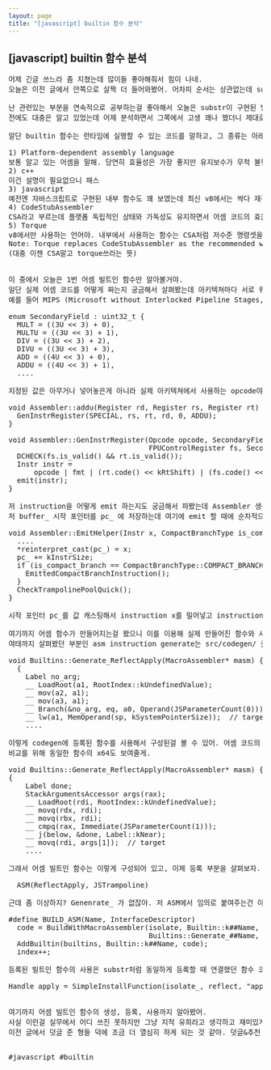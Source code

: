 ```yaml
---
layout: page
title: "[javascript] builtin 함수 분석"
---
```


## [javascript] builtin 함수 분석

<pre>
어제 긴글 쓰느라 좀 지쳤는데 많이들 좋아해줘서 힘이 나네.
오늘은 이전 글에서 안쪽으로 살짝 더 들어와봤어. 어차피 순서는 상관없는데 substr도 연관된거니 한번 보고오길 ㅊㅊ

난 관련있는 부분을 연속적으로 공부하는걸 좋아해서 오늘은 substr이 구현된 방식인 builtin 함수에 대해 볼거야.
전에도 대충은 알고 있었는데 어제 분석하면서 그쪽에서 고생 꽤나 했더니 제대로 알고 싶어지더라고.

알단 builtin 함수는 런타임에 실행할 수 있는 코드를 말하고, 그 종류는 아래 다섯개가 있어.

1) Platform-dependent assembly language 
보통 알고 있는 어셈을 말해. 당연히 효율성은 가장 좋지만 유지보수가 무척 불편하지. 언어 자체의 난이도도 있지만 cpu 아키텍쳐에 따른 분기가 유지보수에 어려움을 주기도 하고. v8코드에서 보면 src/codegen 하위 폴더로 cpu 아키텍쳐 별 폴더가 있는데 거기에 11개 있더라.
2) c++
이건 설명이 필요없으니 패스
3) javascript
예전엔 자바스크립트로 구현된 내부 함수도 꽤 보였는데 최신 v8에서는 싹다 재구현했나 보더라고. 아무래도 js로 구현되어 있으면 가독성이 월등히 좋긴 한데 성능은 제일 떨어져서 바꿨나봐.
4) CodeStubAssembler
CSA라고 부르는데 플랫폼 독립적인 상태와 가독성도 유지하면서 어셈 코드의 효율성을 가지고 있는 방식이야. 추상화된 저수준 primitive 명령셋인데 이건 며칠 파야되는 내용이라 나중에 볼거야.
5) Torque
v8에서만 사용하는 언어야. 내부에서 사용하는 함수는 CSA처럼 저수준 명령셋을 사용하기 때문에 CSA로 구현된 내용이 torque로 옮겨가고 있어. CSA 문서를 봐도 이렇게 나와있고.
Note: Torque replaces CodeStubAssembler as the recommended way to implement new builtins.
(대충 이젠 CSA말고 torque쓰라는 뜻)


이 중에서 오늘은 1번 어셈 빌트인 함수만 알아볼거야.
일단 실제 어셈 코드를 어떻게 짜는지 궁금해서 살펴봤는데 아키텍쳐마다 서로 워낙 다르다보니 opcode 저장이나 추상화 깊이, 방식조차 다른 것도 흥미롭더라고. 
예를 들어 MIPS (Microsoft without Interlocked Pipeline Stages, 흔히 RISC로 알고 있는) 아키텍쳐를 보면 constants-mips.h 헤더 파일에 해당 아키텍쳐의 기본 명령어 셋을 enum으로 다 넣어놨어. 이렇게.

enum SecondaryField : uint32_t {
  MULT = ((3U << 3) + 0),
  MULTU = ((3U << 3) + 1),
  DIV = ((3U << 3) + 2),
  DIVU = ((3U << 3) + 3),
  ADD = ((4U << 3) + 0),
  ADDU = ((4U << 3) + 1),
  ....

지정된 값은 아무거나 넣어놓은게 아니라 실제 아키텍쳐에서 사용하는 opcode야. 실제 사용 예를 보면 이렇게 되어있는데 GenInstrRegister함수에서 instruction 을 구성하고 emit 하는걸 볼 수 있어

void Assembler::addu(Register rd, Register rs, Register rt) {
  GenInstrRegister(SPECIAL, rs, rt, rd, 0, ADDU);
}

void Assembler::GenInstrRegister(Opcode opcode, SecondaryField fmt, Register rt,
                                 FPUControlRegister fs, SecondaryField func) {
  DCHECK(fs.is_valid() && rt.is_valid());
  Instr instr =
      opcode | fmt | (rt.code() << kRtShift) | (fs.code() << kFsShift) | func;
  emit(instr);
}

저 instruction을 어떻게 emit 하는지도 궁금해서 파봤는데 Assembler 생성자에서 byte* 를 받아서 buffer_ 변수에 넣어주는데 비어있으면 kDefaultBufferSize (4KB)만큼 memory alloc 해서 공간을 만들어 두게 돼.
저 buffer_ 시작 포인터를 pc_ 에 저장하는데 여기에 emit 할 때에 순차적으로 늘어나면서 저장하게 돼. 여기서 생성자까지는 공통으로 사용하는 assembler.cc에서 구현하는데 emit은 매 아키텍쳐마다 구현부가 따로 있어. 여기서는 MIPS 구현부를 볼게. (assembler-mips-inl.h)

void Assembler::EmitHelper(Instr x, CompactBranchType is_compact_branch) {
  ....
  *reinterpret_cast<Instr*>(pc_) = x;
  pc_ += kInstrSize;
  if (is_compact_branch == CompactBranchType::COMPACT_BRANCH) {
    EmittedCompactBranchInstruction();
  }
  CheckTrampolinePoolQuick();
}

시작 포인터 pc_를 값 캐스팅해서 instruction x를 밀어넣고 instruction 사이즈만큼 포인터를 증가시킨걸 볼 수 있어. 이렇게 emit할 때마다 buffer_에 instruction이 차곡차곡 쌓이고 이게 결국 실행 코드가 될거야.

여기까지 어셈 함수가 만들어지는걸 봤으니 이를 이용해 실제 만들어진 함수와 사용을 어떻게 하는지도 봐야겠지?
여태까지 살펴봤던 부분인 asm instruction generate는 src/codegen/ 폴더 아래에 있고, 이제 살펴볼 곳은 빌트인 함수의 구현부인 src/builtsin 폴더야. 해당 폴더 아래에는 codegen과 마찬가지로 아키텍쳐 별 폴더로 분리되어 구현부가 따로 존재하는데 builtins-mips.cc에서 함수 하나를 보면,

void Builtins::Generate_ReflectApply(MacroAssembler* masm) {
  {
    Label no_arg;
    __ LoadRoot(a1, RootIndex::kUndefinedValue);
    __ mov(a2, a1);
    __ mov(a3, a1);
    __ Branch(&no_arg, eq, a0, Operand(JSParameterCount(0)));
    __ lw(a1, MemOperand(sp, kSystemPointerSize));  // target
    ....

이렇게 codegen에 등록된 함수를 사용해서 구성된걸 볼 수 있어. 어셈 코드의 가장 큰 단점인 가독성이 떨어지는걸 보완하기 위해 코드 단락마다 주석으로 이게 무슨 행동을 하는건지 써있는데 보통은 봐도 모르긴 마찬가지야. 왜냐하면 레지스터 종류도 다 알아야 하고, 그 특성도 이해하면서 해당 동작을 사용해야하는데 MIPS 어셈 써본 사람? ㅋㅋ 진짜 어쩌다가 한번씩 보는 언어인데 이게 아키텍쳐마다 다르다고 한다면 유지보수가 힘든건 누구라도 알겠지?
비교를 위해 동일한 함수의 x64도 보여줄게.

void Builtins::Generate_ReflectApply(MacroAssembler* masm) {
{
    Label done;
    StackArgumentsAccessor args(rax);
    __ LoadRoot(rdi, RootIndex::kUndefinedValue);
    __ movq(rdx, rdi);
    __ movq(rbx, rdi);
    __ cmpq(rax, Immediate(JSParameterCount(1)));
    __ j(below, &done, Label::kNear);
    __ movq(rdi, args[1]);  // target
    ....

그래서 어셈 빌트인 함수는 이렇게 구성되어 있고, 이제 등록 부분을 살펴보자. 이전에 substr이 등록되었던 그 파일 있지?builtins-definition.h 파일에서 모든 빌트인 함수가 등록되는데 여기에 아까 생성한 ReflectApply 함수가 이렇게 등록돼.

  ASM(ReflectApply, JSTrampoline)

근데 좀 이상하지? Genenrate_ 가 없잖아. 저 ASM에서 임의로 붙여주는건 아닐까? 맞아. 정답이야. ASM은 이런 define문으로 구성되어 있어서 Generate_##Name 구현체와 Name을 엮어줘. 그리고 k##Name 함수 코드도 연결시켜주고.

#define BUILD_ASM(Name, InterfaceDescriptor)                        \
  code = BuildWithMacroAssembler(isolate, Builtin::k##Name,         \
                                 Builtins::Generate_##Name, #Name); \
  AddBuiltin(builtins, Builtin::k##Name, code);                     \
  index++;

등록된 빌트인 함수의 사용은 substr처럼 동일하게 등록할 때 연결했던 함수 코드를 넣으면 안에서 함수 찾아다가 호출하는 방식이야.

Handle<JSFunction> apply = SimpleInstallFunction(isolate_, reflect, "apply", Builtin::kReflectApply, 3, false);
 

여기까지 어셈 빌트인 함수의 생성, 등록, 사용까지 알아봤어.
사실 이런걸 실무에서 어디 쓰진 못하지만 그냥 지적 유희라고 생각하고 재미있게 읽어줘.
이전 글에서 덧글 준 형들 덕에 조금 더 열심히 하게 되는 것 같아. 덧글&추천 고마워.


#javascript #builtin
